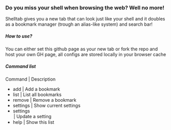### Do you miss your shell when browsing the web? Well no more!
Shelltab gives you a new tab that can look just like your shell and it doubles as a bookmark manager (trough an alias-like system) and search bar!

##### How to use?
You can either set this github page as your new tab or fork the repo and host your own GH page, all configs are stored locally in your browser cache

##### Command list

Command | Description

- add <alias> <url> | Add a bookmark
- list | List all bookmarks
- remove <alias> | Remove a bookmark
- settings | Show current settings
- settings <option> <value> | Update a setting
- help | Show this list

